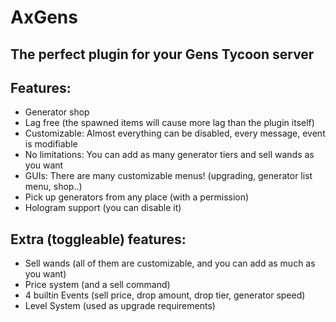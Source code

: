 # AxGens

## The perfect plugin for your Gens Tycoon server

## Features:
- Generator shop
- Lag free (the spawned items will cause more lag than the plugin itself)
- Customizable: Almost everything can be disabled, every message, event is modifiable
- No limitations: You can add as many generator tiers and sell wands as you want
- GUIs: There are many customizable menus! (upgrading, generator list menu, shop..)
- Pick up generators from any place (with a permission)
- Hologram support (you can disable it)

## Extra (toggleable) features:
- Sell wands (all of them are customizable, and you can add as much as you want)
- Price system (and a sell command)
- 4 builtin Events (sell price, drop amount, drop tier, generator speed)
- Level System (used as upgrade requirements)


